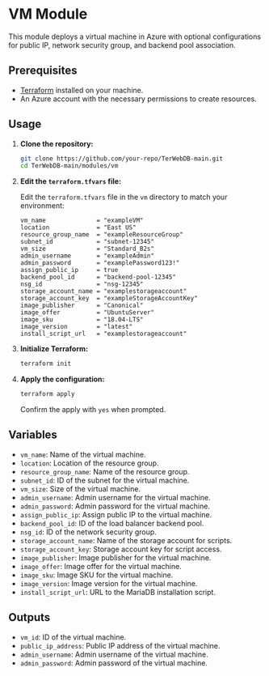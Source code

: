 # VM Module

This module deploys a virtual machine in Azure with optional configurations for public IP, network security group, and backend pool association.

## Prerequisites

- [Terraform](https://www.terraform.io/downloads.html) installed on your machine.
- An Azure account with the necessary permissions to create resources.

## Usage

1. **Clone the repository:**

    ```sh
    git clone https://github.com/your-repo/TerWebDB-main.git
    cd TerWebDB-main/modules/vm
    ```

2. **Edit the `terraform.tfvars` file:**

    Edit the `terraform.tfvars` file in the `vm` directory to match your environment:

    ```hcl
    vm_name              = "exampleVM"
    location             = "East US"
    resource_group_name  = "exampleResourceGroup"
    subnet_id            = "subnet-12345"
    vm_size              = "Standard_B2s"
    admin_username       = "exampleAdmin"
    admin_password       = "examplePassword123!"
    assign_public_ip     = true
    backend_pool_id      = "backend-pool-12345"
    nsg_id               = "nsg-12345"
    storage_account_name = "examplestorageaccount"
    storage_account_key  = "exampleStorageAccountKey"
    image_publisher      = "Canonical"
    image_offer          = "UbuntuServer"
    image_sku            = "18.04-LTS"
    image_version        = "latest"
    install_script_url   = "examplestorageaccount"
    ```

3. **Initialize Terraform:**

    ```sh
    terraform init
    ```

4. **Apply the configuration:**

    ```sh
    terraform apply
    ```

    Confirm the apply with `yes` when prompted.

## Variables

- `vm_name`: Name of the virtual machine.
- `location`: Location of the resource group.
- `resource_group_name`: Name of the resource group.
- `subnet_id`: ID of the subnet for the virtual machine.
- `vm_size`: Size of the virtual machine.
- `admin_username`: Admin username for the virtual machine.
- `admin_password`: Admin password for the virtual machine.
- `assign_public_ip`: Assign public IP to the virtual machine.
- `backend_pool_id`: ID of the load balancer backend pool.
- `nsg_id`: ID of the network security group.
- `storage_account_name`: Name of the storage account for scripts.
- `storage_account_key`: Storage account key for script access.
- `image_publisher`: Image publisher for the virtual machine.
- `image_offer`: Image offer for the virtual machine.
- `image_sku`: Image SKU for the virtual machine.
- `image_version`: Image version for the virtual machine.
- `install_script_url`: URL to the MariaDB installation script.

## Outputs

- `vm_id`: ID of the virtual machine.
- `public_ip_address`: Public IP address of the virtual machine.
- `admin_username`: Admin username of the virtual machine.
- `admin_password`: Admin password of the virtual machine.

